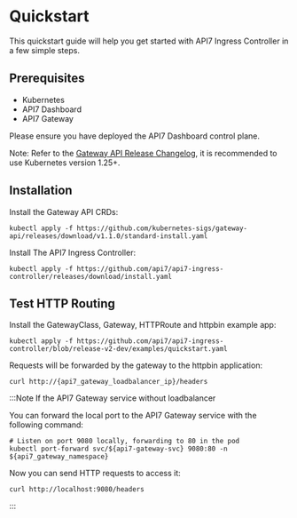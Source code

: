 # Quickstart

This quickstart guide will help you get started with API7 Ingress Controller in a few simple steps.

## Prerequisites

* Kubernetes
* API7 Dashboard
* API7 Gateway

Please ensure you have deployed the API7 Dashboard control plane.

Note: Refer to the [Gateway API Release Changelog](https://github.com/kubernetes-sigs/gateway-api/releases/tag/v1.0.0), it is recommended to use Kubernetes version 1.25+.

## Installation

Install the Gateway API CRDs:

```shell
kubectl apply -f https://github.com/kubernetes-sigs/gateway-api/releases/download/v1.1.0/standard-install.yaml

```

Install The API7 Ingress Controller:

```shell
kubectl apply -f https://github.com/api7/api7-ingress-controller/releases/download/install.yaml

```

## Test HTTP Routing

Install the GatewayClass, Gateway, HTTPRoute and httpbin example app:

```shell
kubectl apply -f https://github.com/api7/api7-ingress-controller/blob/release-v2-dev/examples/quickstart.yaml
```

Requests will be forwarded by the gateway to the httpbin application:

```shell
curl http://{api7_gateway_loadbalancer_ip}/headers
```

:::Note If the API7 Gateway service without loadbalancer

You can forward the local port to the API7 Gateway service with the following command:

```shell
# Listen on port 9080 locally, forwarding to 80 in the pod
kubectl port-forward svc/${api7-gateway-svc} 9080:80 -n ${api7_gateway_namespace}
```

Now you can send HTTP requests to access it:

```shell
curl http://localhost:9080/headers
```

:::
